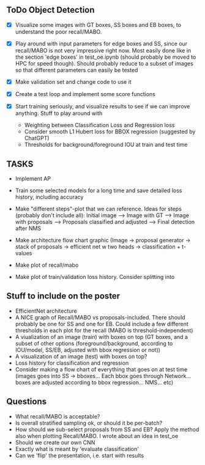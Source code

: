 ## ToDo Object Detection
- [x] Visualize some images with GT boxes, SS boxes and EB boxes, to understand the poor recall/MABO.
- [x] Play around with input parameters for edge boxes and SS, since our recall/MABO is not very impressive right now. Most easily done like in the section 'edge boxes' in test_oe.ipynb (should probably be moved to HPC for speed though). Should probably reduce to a subset of images so that different parameters can easily be tested
- [x] Make validation set and change code to use it
- [x] Create a test loop and implement some score functions

- [x] Start training seriously, and visualize results to see if we can improve anything. Stuff to play around with
    - Weighting between Classification Loss and Regression loss
    - Consider smooth L1 Hubert loss for BBOX regression (suggested by ChatGPT)
    - Thresholds for background/foreground IOU at train and test time


## TASKS
- Implement AP

- Train some selected models for a long time and save detailed loss history, including accuracy

- Make "different steps"-plot that we can reference. Ideas for steps (probably don't include all): Initial image --> Image with GT -->  Image with proposals --> Proposals classified and adjusted --> Final detection after NMS

- Make architecture flow chart graphic (Image -> proposal generator -> stack of proposals -> efficient net w two heads -> classification + t-values

- Make plot of recall/mabo

- Make plot of train/validation loss history. Consider splitting into 


## Stuff to include on the poster
- EfficientNet architecture
- A NICE graph of Recall/MABO vs proposals-included. There should probably be one for SS and one for EB. Could include a few different thresholds in each plot for the recall (MABO is threshold-independent)
- A viualization of an image (train) with boxes on top (GT boxes, and a subset of other options (foreground/background, according to IOU/model, SS/EB, adjusted with bbox regression or not))
- A visualization of an image (test) with boxes on top?
- Loss history for classification and regression
- Consider making a flow chart of everything that goes on at test time (images goes into SS -> bboxes... Each bbox goes through Network... boxes are adjusted according to bbox regression... NMS... etc)

## Questions
- What recall/MABO is acceptable?
- Is overall stratified sampling ok, or should it be per-batch?
- How should we sub-select proposals from SS and EB? Apply the method also when plotting Recall/MABO. I wrote about an idea in test_oe
- Should we create our own CNN
- Exactly what is meant by 'evaluate classification'
- Can we 'flip' the presentation, i.e. start with results
